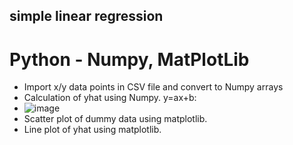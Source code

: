 

## simple linear regression

# Python -  Numpy, MatPlotLib

- Import x/y data points in CSV file and convert to Numpy arrays
- Calculation of yhat using Numpy. y=ax+b:
- ![image](https://user-images.githubusercontent.com/27617096/204056442-c08bf3a8-b2a5-43cd-80b7-7778541f7583.png)
- Scatter plot of dummy data using matplotlib.
- Line plot of yhat using matplotlib.
